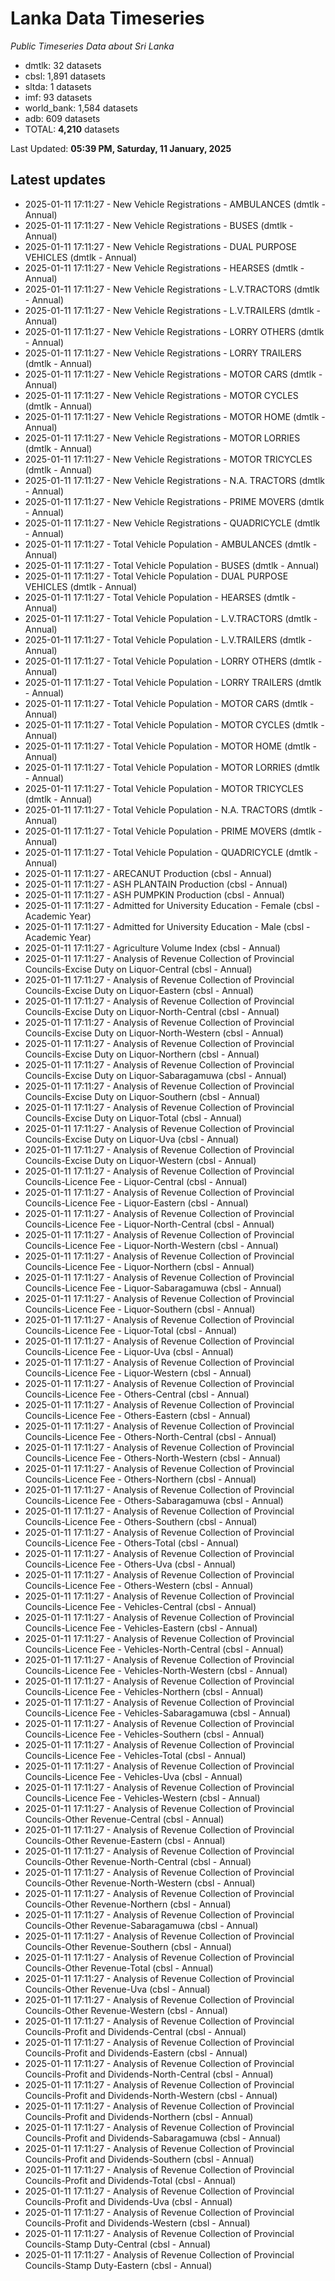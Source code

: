 # Lanka Data Timeseries
*Public Timeseries Data about Sri Lanka*

* dmtlk: 32 datasets
* cbsl: 1,891 datasets
* sltda: 1 datasets
* imf: 93 datasets
* world_bank: 1,584 datasets
* adb: 609 datasets
* TOTAL: **4,210** datasets

Last Updated: **05:39 PM, Saturday, 11 January, 2025**

## Latest updates

* 2025-01-11 17:11:27 - New Vehicle Registrations - AMBULANCES (dmtlk - Annual)
* 2025-01-11 17:11:27 - New Vehicle Registrations - BUSES (dmtlk - Annual)
* 2025-01-11 17:11:27 - New Vehicle Registrations - DUAL PURPOSE VEHICLES (dmtlk - Annual)
* 2025-01-11 17:11:27 - New Vehicle Registrations - HEARSES (dmtlk - Annual)
* 2025-01-11 17:11:27 - New Vehicle Registrations - L.V.TRACTORS (dmtlk - Annual)
* 2025-01-11 17:11:27 - New Vehicle Registrations - L.V.TRAILERS (dmtlk - Annual)
* 2025-01-11 17:11:27 - New Vehicle Registrations - LORRY OTHERS (dmtlk - Annual)
* 2025-01-11 17:11:27 - New Vehicle Registrations - LORRY TRAILERS (dmtlk - Annual)
* 2025-01-11 17:11:27 - New Vehicle Registrations - MOTOR CARS (dmtlk - Annual)
* 2025-01-11 17:11:27 - New Vehicle Registrations - MOTOR CYCLES (dmtlk - Annual)
* 2025-01-11 17:11:27 - New Vehicle Registrations - MOTOR HOME (dmtlk - Annual)
* 2025-01-11 17:11:27 - New Vehicle Registrations - MOTOR LORRIES (dmtlk - Annual)
* 2025-01-11 17:11:27 - New Vehicle Registrations - MOTOR TRICYCLES (dmtlk - Annual)
* 2025-01-11 17:11:27 - New Vehicle Registrations - N.A. TRACTORS (dmtlk - Annual)
* 2025-01-11 17:11:27 - New Vehicle Registrations - PRIME MOVERS (dmtlk - Annual)
* 2025-01-11 17:11:27 - New Vehicle Registrations - QUADRICYCLE (dmtlk - Annual)
* 2025-01-11 17:11:27 - Total Vehicle Population - AMBULANCES (dmtlk - Annual)
* 2025-01-11 17:11:27 - Total Vehicle Population - BUSES (dmtlk - Annual)
* 2025-01-11 17:11:27 - Total Vehicle Population - DUAL PURPOSE VEHICLES (dmtlk - Annual)
* 2025-01-11 17:11:27 - Total Vehicle Population - HEARSES (dmtlk - Annual)
* 2025-01-11 17:11:27 - Total Vehicle Population - L.V.TRACTORS (dmtlk - Annual)
* 2025-01-11 17:11:27 - Total Vehicle Population - L.V.TRAILERS (dmtlk - Annual)
* 2025-01-11 17:11:27 - Total Vehicle Population - LORRY OTHERS (dmtlk - Annual)
* 2025-01-11 17:11:27 - Total Vehicle Population - LORRY TRAILERS (dmtlk - Annual)
* 2025-01-11 17:11:27 - Total Vehicle Population - MOTOR CARS (dmtlk - Annual)
* 2025-01-11 17:11:27 - Total Vehicle Population - MOTOR CYCLES (dmtlk - Annual)
* 2025-01-11 17:11:27 - Total Vehicle Population - MOTOR HOME (dmtlk - Annual)
* 2025-01-11 17:11:27 - Total Vehicle Population - MOTOR LORRIES (dmtlk - Annual)
* 2025-01-11 17:11:27 - Total Vehicle Population - MOTOR TRICYCLES (dmtlk - Annual)
* 2025-01-11 17:11:27 - Total Vehicle Population - N.A. TRACTORS (dmtlk - Annual)
* 2025-01-11 17:11:27 - Total Vehicle Population - PRIME MOVERS (dmtlk - Annual)
* 2025-01-11 17:11:27 - Total Vehicle Population - QUADRICYCLE (dmtlk - Annual)
* 2025-01-11 17:11:27 - ARECANUT Production (cbsl - Annual)
* 2025-01-11 17:11:27 - ASH PLANTAIN Production (cbsl - Annual)
* 2025-01-11 17:11:27 - ASH PUMPKIN Production (cbsl - Annual)
* 2025-01-11 17:11:27 - Admitted for University Education - Female (cbsl - Academic Year)
* 2025-01-11 17:11:27 - Admitted for University Education - Male (cbsl - Academic Year)
* 2025-01-11 17:11:27 - Agriculture Volume Index (cbsl - Annual)
* 2025-01-11 17:11:27 - Analysis of Revenue Collection of Provincial Councils-Excise Duty on Liquor-Central (cbsl - Annual)
* 2025-01-11 17:11:27 - Analysis of Revenue Collection of Provincial Councils-Excise Duty on Liquor-Eastern (cbsl - Annual)
* 2025-01-11 17:11:27 - Analysis of Revenue Collection of Provincial Councils-Excise Duty on Liquor-North-Central (cbsl - Annual)
* 2025-01-11 17:11:27 - Analysis of Revenue Collection of Provincial Councils-Excise Duty on Liquor-North-Western (cbsl - Annual)
* 2025-01-11 17:11:27 - Analysis of Revenue Collection of Provincial Councils-Excise Duty on Liquor-Northern (cbsl - Annual)
* 2025-01-11 17:11:27 - Analysis of Revenue Collection of Provincial Councils-Excise Duty on Liquor-Sabaragamuwa (cbsl - Annual)
* 2025-01-11 17:11:27 - Analysis of Revenue Collection of Provincial Councils-Excise Duty on Liquor-Southern (cbsl - Annual)
* 2025-01-11 17:11:27 - Analysis of Revenue Collection of Provincial Councils-Excise Duty on Liquor-Total (cbsl - Annual)
* 2025-01-11 17:11:27 - Analysis of Revenue Collection of Provincial Councils-Excise Duty on Liquor-Uva (cbsl - Annual)
* 2025-01-11 17:11:27 - Analysis of Revenue Collection of Provincial Councils-Excise Duty on Liquor-Western (cbsl - Annual)
* 2025-01-11 17:11:27 - Analysis of Revenue Collection of Provincial Councils-Licence Fee - Liquor-Central (cbsl - Annual)
* 2025-01-11 17:11:27 - Analysis of Revenue Collection of Provincial Councils-Licence Fee - Liquor-Eastern (cbsl - Annual)
* 2025-01-11 17:11:27 - Analysis of Revenue Collection of Provincial Councils-Licence Fee - Liquor-North-Central (cbsl - Annual)
* 2025-01-11 17:11:27 - Analysis of Revenue Collection of Provincial Councils-Licence Fee - Liquor-North-Western (cbsl - Annual)
* 2025-01-11 17:11:27 - Analysis of Revenue Collection of Provincial Councils-Licence Fee - Liquor-Northern (cbsl - Annual)
* 2025-01-11 17:11:27 - Analysis of Revenue Collection of Provincial Councils-Licence Fee - Liquor-Sabaragamuwa (cbsl - Annual)
* 2025-01-11 17:11:27 - Analysis of Revenue Collection of Provincial Councils-Licence Fee - Liquor-Southern (cbsl - Annual)
* 2025-01-11 17:11:27 - Analysis of Revenue Collection of Provincial Councils-Licence Fee - Liquor-Total (cbsl - Annual)
* 2025-01-11 17:11:27 - Analysis of Revenue Collection of Provincial Councils-Licence Fee - Liquor-Uva (cbsl - Annual)
* 2025-01-11 17:11:27 - Analysis of Revenue Collection of Provincial Councils-Licence Fee - Liquor-Western (cbsl - Annual)
* 2025-01-11 17:11:27 - Analysis of Revenue Collection of Provincial Councils-Licence Fee - Others-Central (cbsl - Annual)
* 2025-01-11 17:11:27 - Analysis of Revenue Collection of Provincial Councils-Licence Fee - Others-Eastern (cbsl - Annual)
* 2025-01-11 17:11:27 - Analysis of Revenue Collection of Provincial Councils-Licence Fee - Others-North-Central (cbsl - Annual)
* 2025-01-11 17:11:27 - Analysis of Revenue Collection of Provincial Councils-Licence Fee - Others-North-Western (cbsl - Annual)
* 2025-01-11 17:11:27 - Analysis of Revenue Collection of Provincial Councils-Licence Fee - Others-Northern (cbsl - Annual)
* 2025-01-11 17:11:27 - Analysis of Revenue Collection of Provincial Councils-Licence Fee - Others-Sabaragamuwa (cbsl - Annual)
* 2025-01-11 17:11:27 - Analysis of Revenue Collection of Provincial Councils-Licence Fee - Others-Southern (cbsl - Annual)
* 2025-01-11 17:11:27 - Analysis of Revenue Collection of Provincial Councils-Licence Fee - Others-Total (cbsl - Annual)
* 2025-01-11 17:11:27 - Analysis of Revenue Collection of Provincial Councils-Licence Fee - Others-Uva (cbsl - Annual)
* 2025-01-11 17:11:27 - Analysis of Revenue Collection of Provincial Councils-Licence Fee - Others-Western (cbsl - Annual)
* 2025-01-11 17:11:27 - Analysis of Revenue Collection of Provincial Councils-Licence Fee - Vehicles-Central (cbsl - Annual)
* 2025-01-11 17:11:27 - Analysis of Revenue Collection of Provincial Councils-Licence Fee - Vehicles-Eastern (cbsl - Annual)
* 2025-01-11 17:11:27 - Analysis of Revenue Collection of Provincial Councils-Licence Fee - Vehicles-North-Central (cbsl - Annual)
* 2025-01-11 17:11:27 - Analysis of Revenue Collection of Provincial Councils-Licence Fee - Vehicles-North-Western (cbsl - Annual)
* 2025-01-11 17:11:27 - Analysis of Revenue Collection of Provincial Councils-Licence Fee - Vehicles-Northern (cbsl - Annual)
* 2025-01-11 17:11:27 - Analysis of Revenue Collection of Provincial Councils-Licence Fee - Vehicles-Sabaragamuwa (cbsl - Annual)
* 2025-01-11 17:11:27 - Analysis of Revenue Collection of Provincial Councils-Licence Fee - Vehicles-Southern (cbsl - Annual)
* 2025-01-11 17:11:27 - Analysis of Revenue Collection of Provincial Councils-Licence Fee - Vehicles-Total (cbsl - Annual)
* 2025-01-11 17:11:27 - Analysis of Revenue Collection of Provincial Councils-Licence Fee - Vehicles-Uva (cbsl - Annual)
* 2025-01-11 17:11:27 - Analysis of Revenue Collection of Provincial Councils-Licence Fee - Vehicles-Western (cbsl - Annual)
* 2025-01-11 17:11:27 - Analysis of Revenue Collection of Provincial Councils-Other Revenue-Central (cbsl - Annual)
* 2025-01-11 17:11:27 - Analysis of Revenue Collection of Provincial Councils-Other Revenue-Eastern (cbsl - Annual)
* 2025-01-11 17:11:27 - Analysis of Revenue Collection of Provincial Councils-Other Revenue-North-Central (cbsl - Annual)
* 2025-01-11 17:11:27 - Analysis of Revenue Collection of Provincial Councils-Other Revenue-North-Western (cbsl - Annual)
* 2025-01-11 17:11:27 - Analysis of Revenue Collection of Provincial Councils-Other Revenue-Northern (cbsl - Annual)
* 2025-01-11 17:11:27 - Analysis of Revenue Collection of Provincial Councils-Other Revenue-Sabaragamuwa (cbsl - Annual)
* 2025-01-11 17:11:27 - Analysis of Revenue Collection of Provincial Councils-Other Revenue-Southern (cbsl - Annual)
* 2025-01-11 17:11:27 - Analysis of Revenue Collection of Provincial Councils-Other Revenue-Total (cbsl - Annual)
* 2025-01-11 17:11:27 - Analysis of Revenue Collection of Provincial Councils-Other Revenue-Uva (cbsl - Annual)
* 2025-01-11 17:11:27 - Analysis of Revenue Collection of Provincial Councils-Other Revenue-Western (cbsl - Annual)
* 2025-01-11 17:11:27 - Analysis of Revenue Collection of Provincial Councils-Profit and Dividends-Central (cbsl - Annual)
* 2025-01-11 17:11:27 - Analysis of Revenue Collection of Provincial Councils-Profit and Dividends-Eastern (cbsl - Annual)
* 2025-01-11 17:11:27 - Analysis of Revenue Collection of Provincial Councils-Profit and Dividends-North-Central (cbsl - Annual)
* 2025-01-11 17:11:27 - Analysis of Revenue Collection of Provincial Councils-Profit and Dividends-North-Western (cbsl - Annual)
* 2025-01-11 17:11:27 - Analysis of Revenue Collection of Provincial Councils-Profit and Dividends-Northern (cbsl - Annual)
* 2025-01-11 17:11:27 - Analysis of Revenue Collection of Provincial Councils-Profit and Dividends-Sabaragamuwa (cbsl - Annual)
* 2025-01-11 17:11:27 - Analysis of Revenue Collection of Provincial Councils-Profit and Dividends-Southern (cbsl - Annual)
* 2025-01-11 17:11:27 - Analysis of Revenue Collection of Provincial Councils-Profit and Dividends-Total (cbsl - Annual)
* 2025-01-11 17:11:27 - Analysis of Revenue Collection of Provincial Councils-Profit and Dividends-Uva (cbsl - Annual)
* 2025-01-11 17:11:27 - Analysis of Revenue Collection of Provincial Councils-Profit and Dividends-Western (cbsl - Annual)
* 2025-01-11 17:11:27 - Analysis of Revenue Collection of Provincial Councils-Stamp Duty-Central (cbsl - Annual)
* 2025-01-11 17:11:27 - Analysis of Revenue Collection of Provincial Councils-Stamp Duty-Eastern (cbsl - Annual)